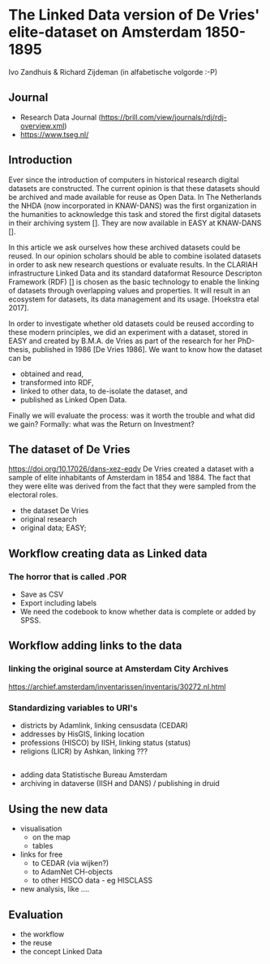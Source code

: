 # The Linked Data version of De Vries' elite-dataset on Amsterdam 1850-1895

Ivo Zandhuis & Richard Zijdeman (in alfabetische volgorde :-P)

## Journal
* Research Data Journal (https://brill.com/view/journals/rdj/rdj-overview.xml)
* https://www.tseg.nl/

## Introduction
Ever since the introduction of computers in historical research digital datasets are constructed. The current opinion is that these datasets should be archived and made available for reuse as Open Data. In The Netherlands the NHDA (now incorporated in KNAW-DANS) was the first organization in the humanities to acknowledge this task and stored the first digital datasets in their archiving system []. They are now available in EASY at KNAW-DANS [].

In this article we ask ourselves how these archived datasets could be reused. In our opinion scholars should be able to combine isolated datasets in order to ask new research questions or evaluate results. In the CLARIAH infrastructure Linked Data and its standard dataformat Resource Descripton Framework (RDF) [] is chosen as the basic technology to enable the linking of datasets through overlapping values and properties. It will result in an ecosystem for datasets, its data management and its usage. [Hoekstra etal 2017].

In order to investigate whether old datasets could be reused according to these modern principles, we did an experiment with a dataset, stored in EASY and created by B.M.A. de Vries as part of the research for her PhD-thesis, published in 1986 [De Vries 1986]. We want to know how the dataset can be
* obtained and read,
* transformed into RDF,
* linked to other data, to de-isolate the dataset, and
* published as Linked Open Data.

Finally we will evaluate the process: was it worth the trouble and what did we gain? Formally: what was the Return on Investment?

## The dataset of De Vries
https://doi.org/10.17026/dans-xez-eqdv
De Vries created a dataset with a sample of elite inhabitants of Amsterdam in 1854 and 1884. The fact that they were elite was derived from the fact that they were sampled from the electoral roles.

* the dataset De Vries
 * original research
 * original data; EASY;

## Workflow creating data as Linked data

### The horror that is called .POR
* Save as CSV
* Export including labels
* We need the codebook to know whether data is complete or added by SPSS.

## Workflow adding links to the data
### linking the original source at Amsterdam City Archives
https://archief.amsterdam/inventarissen/inventaris/30272.nl.html

### Standardizing variables to URI's
  * districts by Adamlink, linking censusdata (CEDAR)
  * addresses by HisGIS, linking location
  * professions (HISCO) by IISH, linking status (status)
  * religions (LICR) by Ashkan, linking ???

###

##
* adding data Statistische Bureau Amsterdam
* archiving in dataverse (IISH and DANS) / publishing in druid

## Using the new data
  * visualisation
    * on the map
    * tables
  * links for free
    * to CEDAR (via wijken?)
    * to AdamNet CH-objects
    * to other HISCO data - eg HISCLASS
  * new analysis, like ....

## Evaluation

* the workflow
* the reuse
* the concept Linked Data
